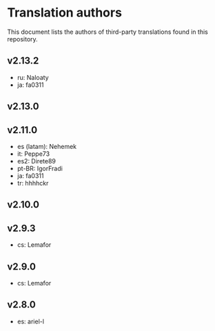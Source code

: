 # Translation authors

This document lists the authors of third-party translations found in this repository.

## v2.13.2

* ru: Naloaty
* ja: fa0311

## v2.13.0

## v2.11.0

* es (latam): Nehemek
* it: Peppe73
* es2: Direte89
* pt-BR: IgorFradi
* ja: fa0311
* tr: hhhhckr

## v2.10.0

## v2.9.3

* cs: Lemafor

## v2.9.0

* cs: Lemafor

## v2.8.0

* es: ariel-l
